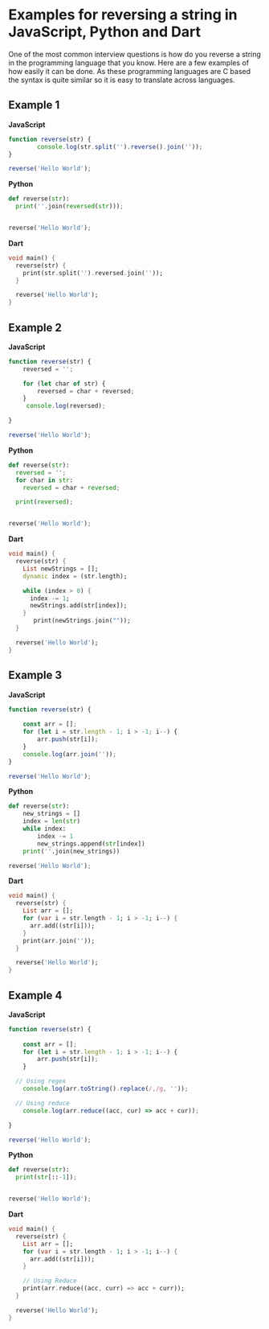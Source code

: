 # Examples for reversing a string in JavaScript, Python and Dart

One of the most common interview questions is how do you reverse a string in the programming language that you know. Here are a few examples of how easily it can be done. As these programming languages are C based the syntax is quite similar so it is easy to translate across languages.

## Example 1

**JavaScript**

```javascript
function reverse(str) {
		console.log(str.split('').reverse().join(''));
}

reverse('Hello World');
```

**Python**

```python
def reverse(str):
  print(''.join(reversed(str)));


reverse('Hello World');
```

**Dart**

```dart
void main() {
  reverse(str) {
    print(str.split('').reversed.join(''));
  }

  reverse('Hello World');
}
```

## Example 2

**JavaScript**

```javascript
function reverse(str) {
	reversed = '';

	for (let char of str) {
		reversed = char + reversed;
	}
	 console.log(reversed);

}

reverse('Hello World');
```

**Python**

```python
def reverse(str):
  reversed = '';
  for char in str:
    reversed = char + reversed;

  print(reversed);


reverse('Hello World');
```

**Dart**

```dart
void main() {
  reverse(str) {
    List newStrings = [];
    dynamic index = (str.length);

    while (index > 0) {
      index -= 1;
      newStrings.add(str[index]);
    }
       print(newStrings.join(""));
  }

  reverse('Hello World');
}
```

## Example 3

**JavaScript**

```JavaScript
function reverse(str) {
		
	const arr = [];
	for (let i = str.length - 1; i > -1; i--) {
		arr.push(str[i]);
	}
	console.log(arr.join(''));
}

reverse('Hello World');
```

**Python**

```python
def reverse(str):
    new_strings = []
    index = len(str)
    while index:
        index -= 1                       
        new_strings.append(str[index])
    print(''.join(new_strings))

reverse('Hello World');
```

**Dart**

```dart
void main() {
  reverse(str) {
    List arr = [];
    for (var i = str.length - 1; i > -1; i--) {
      arr.add((str[i]));
    }
    print(arr.join(''));
  }

  reverse('Hello World');
}
```

## Example 4

**JavaScript**

```javascript
function reverse(str) {
		
	const arr = [];
	for (let i = str.length - 1; i > -1; i--) {
		arr.push(str[i]);
	}

  // Using regex
	console.log(arr.toString().replace(/,/g, ''));

  // Using reduce
	console.log(arr.reduce((acc, cur) => acc + cur));

}

reverse('Hello World');
```

**Python**

```python
def reverse(str):
  print(str[::-1]);


reverse('Hello World');
```

**Dart**

```dart
void main() {
  reverse(str) {
    List arr = [];
    for (var i = str.length - 1; i > -1; i--) {
      arr.add((str[i]));
    }

    // Using Reduce
    print(arr.reduce((acc, curr) => acc + curr));
  }

  reverse('Hello World');
}
```

